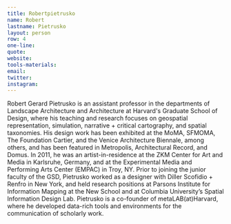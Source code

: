 ```yaml
---
title: Robertpietrusko
name: Robert
lastname: Pietrusko
layout: person
row: 4
one-line: 
quote: 
website: 
tools-materials: 
email: 
twitter: 
instagram: 
---
```


Robert Gerard Pietrusko is an assistant professor in the departments of Landscape Architecture and Architecture at Harvard's Graduate School of Design, where his teaching and research focuses on geospatial representation, simulation, narrative + critical cartography, and spatial taxonomies. His design work has been exhibited at the MoMA, SFMOMA, The Foundation Cartier, and the Venice Architecture Biennale, among others, and has been featured in Metropolis, Architectural Record, and Domus. In 2011, he was an artist-in-residence at the ZKM Center for Art and Media in Karlsruhe, Germany, and at the Experimental Media and Performing Arts Center (EMPAC) in Troy, NY. Prior to joining the junior faculty of the GSD, Pietrusko worked as a designer with Diller Scofidio + Renfro in New York, and held research positions at Parsons Institute for Information Mapping at the New School and at Columbia University’s Spatial Information Design Lab. Pietrusko is a co-founder of metaLAB(at)Harvard, where he developed data-rich tools and environments for the communication of scholarly work.